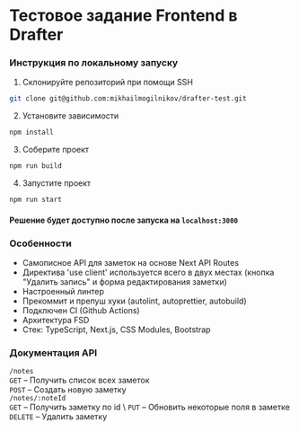 # Тестовое задание Frontend в Drafter

### Инструкция по локальному запуску

1) Склонируйте репозиторий при помощи SSH
```bash
git clone git@github.com:mikhailmogilnikov/drafter-test.git
```

2) Установите зависимости
```bash
npm install
```

3) Соберите проект
```bash
npm run build
```

4) Запустите проект
```bash
npm run start
```

#### Решение будет доступно после запуска на `localhost:3000`

### Особенности

- Самописное API для заметок на основе Next API Routes
- Директива 'use client' используется всего в двух местах (кнопка "Удалить запись" и форма редактирования заметки)
- Настроенный линтер
- Прекоммит и препуш хуки (autolint, autoprettier, autobuild)
- Подключен CI (Github Actions)
- Архитектура FSD
- Стек: TypeScript, Next.js, CSS Modules, Bootstrap

### Документация API

`/notes` \
`GET` – Получить список всех заметок \
`POST` – Создать новую заметку
\
`/notes/:noteId` \
`GET` – Получить заметку по id \ 
`PUT` – Обновить некоторые поля в заметке \
`DELETE` – Удалить заметку